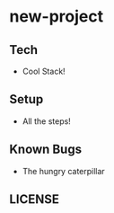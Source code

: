 # new-project

## Tech
- Cool Stack!

## Setup
- All the steps!

## Known Bugs
- The hungry caterpillar

## LICENSE
